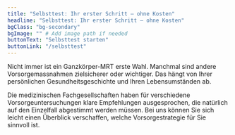 ```yaml
---
title: "Selbsttest: Ihr erster Schritt – ohne Kosten"
headline: "Selbsttest: Ihr erster Schritt – ohne Kosten"
bgClass: "bg-secondary"
bgImage: "" # Add image path if needed
buttonText: "Selbsttest starten"
buttonLink: "/selbsttest"
---
```


Nicht immer ist ein Ganzkörper-MRT erste Wahl. Manchmal sind andere Vorsorgemassnahmen zielsicherer oder wichtiger. Das hängt von Ihrer persönlichen Gesundheitsgeschichte und Ihren Lebensumständen ab.

Die medizinischen Fachgesellschaften haben für verschiedene Vorsorgeuntersuchungen klare Empfehlungen ausgesprochen, die natürlich auf den Einzelfall abgestimmt werden müssen. Bei uns können Sie sich leicht einen Überblick verschaffen, welche Vorsorgestrategie für Sie sinnvoll ist.

